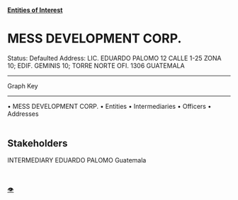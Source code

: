 #### [Entities of Interest](/list.html)
<link rel="stylesheet" type="text/css" href="../../assets/style.css">

<style>
body{background-image:url("http://eoi-graphs.s3-website-eu-west-1.amazonaws.com/MESS_DEVELOPMENT_CORP..png");background-repeat: no-repeat;background-size: contain;}
.markdown>p>span{background-color: white;}
</style>

# MESS DEVELOPMENT CORP.
<span>Status: Defaulted
Address: LIC. EDUARDO PALOMO  12 CALLE 1-25 ZONA 10; EDIF. GEMINIS 10; TORRE NORTE OFI. 1306 GUATEMALA
</span>

---



<div class="legend">
Graph Key
<hr>
<span class="focus">• MESS DEVELOPMENT CORP.</span>
<span class="entity">• Entities</span>
<span class="intermediary">• Intermediaries</span>
<span class="officer">• Officers</span>
<span class="address">• Addresses</span>
</div><br>


## Stakeholders
<span>INTERMEDIARY
EDUARDO PALOMO
Guatemala
</span>


<br><br><a class="contribute_button" href="Readme.md">👁</a>